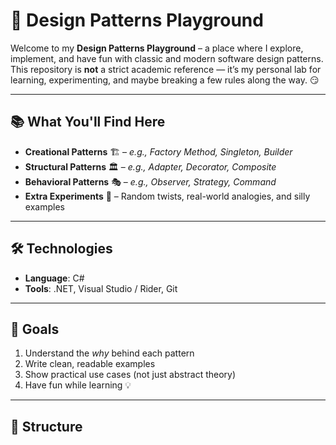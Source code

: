 # 🎨 Design Patterns Playground

Welcome to my **Design Patterns Playground** – a place where I explore, implement, and have fun with classic and modern software design patterns.  
This repository is **not** a strict academic reference — it’s my personal lab for learning, experimenting, and maybe breaking a few rules along the way. 😏

---

## 📚 What You'll Find Here
- **Creational Patterns** 🏗 – *e.g., Factory Method, Singleton, Builder*
- **Structural Patterns** 🏛 – *e.g., Adapter, Decorator, Composite*
- **Behavioral Patterns** 🎭 – *e.g., Observer, Strategy, Command*
- **Extra Experiments** 🚀 – Random twists, real-world analogies, and silly examples

---

## 🛠 Technologies
- **Language**: C#  
- **Tools**: .NET, Visual Studio / Rider, Git

---

## 🎯 Goals
1. Understand the *why* behind each pattern
2. Write clean, readable examples
3. Show practical use cases (not just abstract theory)
4. Have fun while learning 💡

---

## 📂 Structure
